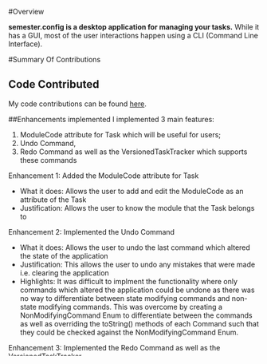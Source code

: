 #Overview

**semester.config is a desktop application for managing your tasks.**
While it has a GUI, most of the user interactions happen using a CLI (Command Line Interface).

#Summary Of Contributions

## Code Contributed
My code contributions can be found [here](https://nus-cs2103-ay2021s2.github.io/tp-dashboard/?search=&sort=groupTitle&sortWithin=title&timeframe=commit&mergegroup=&groupSelect=groupByRepos&breakdown=true&checkedFileTypes=docs~functional-code~test-code~other&since=&tabOpen=true&tabType=authorship&tabAuthor=geraldfan&tabRepo=AY2021S2-CS2103-T14-4%2Ftp%5Bmaster%5D&authorshipIsMergeGroup=false&authorshipFileTypes=docs~functional-code~test-code~other&authorshipIsBinaryFileTypeChecked=false.io/tp-dashboard/#breakdown=true&search=geraldfan).

##Enhancements implemented
I implemented 3 main features:
1. ModuleCode attribute for Task which will be useful for users;
2. Undo Command, 
3. Redo Command as well as the VersionedTaskTracker which supports these commands

Enhancement 1: Added the ModuleCode attribute for Task
    
* What it does:  Allows the user to add and edit the ModuleCode as an attribute of the Task
* Justification: Allows the user to know the module that the Task belongs to

Enhancement 2: Implemented the Undo Command

* What it does: Allows the user to undo the last command which altered the state of the application
* Justification: This allows the user to undo any mistakes that were made i.e. clearing the application
* Highlights: It was difficult to implment the functionality where only commands which altered the application 
                could be undone as there was no way to differentiate between state modifying commands and non-state modifying 
                    commands. This was overcome by creating a NonModifyingCommand Enum to differentiate between the 
                    commands as well as overriding the toString() methods of each Command such that they could be 
                    checked against the NonModifyingCommand Enum.

Enhancement 3: Implemented the Redo Command as well as the VersionedTaskTracker

* What it does: Allows the user to redo the last command that modified the application state
* Justification: This allows the user to redo a command after an Undo Command was issues. 
* Highlights: This enhancement follows the behaviour that most moderrn desktop applications follow, where if a 
                new command that alters the application is used after a Undo Command, the redundant states will 
                be purged. 


##Contributions to the UG
Added documentation for the features `edit`, `clear`, `undo` and `redo`

##Contributions to the DG
* I was in charge of the Model component and did the initial version of the Model component UML diagram.
* Added use cases for "Editing a deadline", "Setting a priority tag to a deadline" and "Adding a note to a deadline"
##Contributions to team-based tasks

* Refactored ReadOnlyAddressBook to ReadOnlyTaskTracker in all usages
* Refactored AddressBook to TaskTracker in all usages
* Refactored UniquePersonList to UniqueTaskList in all usages
* Refactored ModuleName to TaskName in all usages
* Approved and merged PRs where possible


##Contributions beyond the project team

